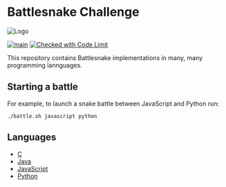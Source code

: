 # Battlesnake Challenge

![Logo](logo.png)

[![main](https://github.com/getcodelimit/pl-battlesnake/actions/workflows/main.yml/badge.svg)](https://github.com/getcodelimit/pl-battlesnake/actions/workflows/main.yml)
[![Checked with Code Limit](https://codelimit.vercel.app/api/badge/getcodelimit/pl-battlesnake)](https://github.com/getcodelimit/codelimit)

This repository contains Battlesnake implementations in many, many programming
lannguages.

## Starting a battle

For example, to launch a snake battle between JavaScript and Python run:

```shell
./battle.sh javascript python
```

## Languages

- [C](c/)
- [Java](java/)
- [JavaScript](javascript/)
- [Python](python/)
